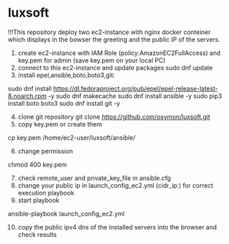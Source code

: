 # luxsoft
!!!This repository deploy two ec2-instance with nginx docker conteiner which displays in the bowser the greeting and the public IP of the servers.

1. create ec2-instance with IAM Role (policy:AmazonEC2FullAccess) and key.pem for admin (save key.pem on your local PC)
2. connect to this ec2-instance and update packages
sudo dnf update
3. install epel,ansible,boto,boto3,git:


sudo dnf install https://dl.fedoraproject.org/pub/epel/epel-release-latest-8.noarch.rpm -y
sudo dnf makecache
sudo dnf install ansible -y
sudo pip3 install boto boto3
sudo dnf install git -y

4. clone git repository
git clone https://github.com/osymon/luxsoft.git
5. copy key.pem or create them

cp key.pem /home/ec2-user/luxsoft/ansible/

6. change permission

chmod 400 key.pem

7. check remote_user and private_key_file in ansible.cfg
8. change your public ip in launch_config_ec2.yml (cidr_ip:) for сorrect execution playbook
9. start playbook

ansible-playbook launch_config_ec2.yml

10. copy the public ipv4 dns of the installed servers into the browser and check results  
